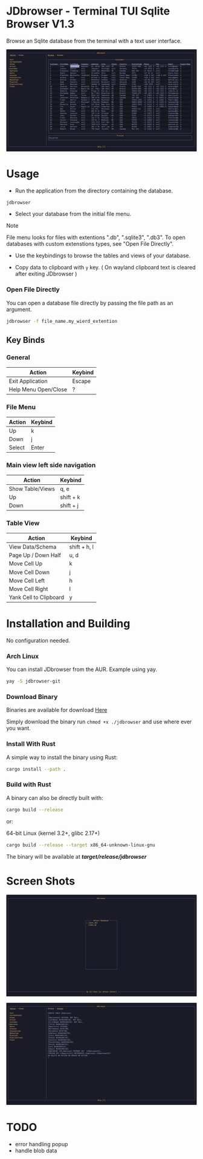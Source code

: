 # JDbrowser - Terminal TUI Sqlite Browser V1.3

Browse an Sqlite database from the terminal with a text user interface.

![table_view](docs/t_view.png) 

# Usage

- Run the application from the directory containing the database.

```bash
jdbrowser
```

- Select your database from the initial file menu.

> [!NOTE]
> File menu looks for files with extentions ".db", ".sqlite3", ".db3". To open databases with custom extenstions types, see "Open File Directly".

- Use the keybindings to browse the tables and views of your database.

- Copy data to clipboard with `y` key. ( On wayland clipboard text is cleared after exiting JDbrowser )

### Open File Directly

You can open a database file directly by passing the file path as an argument.

```bash
jdbrowser -f file_name.my_wierd_extention
```

## Key Binds

### General

| Action | Keybind |
| -------------- | --------------- |
| Exit Application                        | Escape      |
| Help Menu Open/Close | ?| 

### File Menu

| Action | Keybind |
| ------------- | -------------- |
| Up        |  k        |
| Down      |  j        |
| Select    |  Enter    |

### Main view left side navigation

| Action | Keybind |
| ------------- | -------------- |
| Show Table/Views        |  q, e        |
| Up        |  shift + k        |
| Down      |  shift + j        |

### Table View

| Action | Keybind |
| ------------- | -------------- |
| View Data/Schema        |  shift + h, l        |
| Page Up / Down Half |  u, d |  
| Move Cell Up | k    |
|    Move Cell Down | j |
| Move Cell Left| h |
| Move Cell Right | l |
| Yank Cell to Clipboard | y |


# Installation and Building

No configuration needed.

### Arch Linux

You can install JDbrowser from the AUR. Example using yay.

```bash
yay -S jdbrowser-git
```

### Download Binary

Binaries are available for download [Here](https://github.com/Jkeyuk/JDbrowser/releases) 

Simply download the binary run `chmod +x ./jdbrowser` and use where ever you want.

### Install With Rust

A simple way to install the binary using Rust:

```bash
cargo install --path .
```

### Build with Rust

A binary can also be directly built with:

```bash
cargo build --release 
```

or:

64-bit Linux (kernel 3.2+, glibc 2.17+)

```bash
cargo build --release --target x86_64-unknown-linux-gnu 
```


The binary will be available at ***target/release/jdbrowser***

# Screen Shots

![file_menu](docs/f_view.png) 

![schema_view](docs/s_view.png) 

# TODO

- error handling popup
- handle blob data
